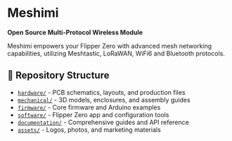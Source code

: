 # Meshimi

**Open Source Multi-Protocol Wireless Module**

Meshimi empowers your Flipper Zero with advanced mesh networking capabilities, utilizing Meshtastic, LoRaWAN, WiFi6 and Bluetooth protocols.

## 📁 Repository Structure
- [`hardware/`](hardware) - PCB schematics, layouts, and production files
- [`mechanical/`](mechanical) - 3D models, enclosures, and assembly guides
- [`firmware/`](firmware) - Core firmware and Arduino examples
- [`software/`](software) - Flipper Zero app and configuration tools
- [`documentation/`](documentation) - Comprehensive guides and API reference
- [`assets/`](assets) - Logos, photos, and marketing materials